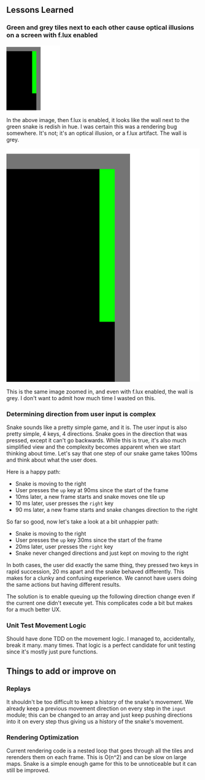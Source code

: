 ## Lessons Learned

### Green and grey tiles next to each other cause optical illusions on a screen with f.lux enabled

![green and grey optical illusion](docs/optical_illusion.png)

In the above image, then f.lux is enabled, it looks like the wall next to the green snake is redish in hue. I was certain this was a rendering bug somewhere. It's not; it's an optical illusion, or a f.lux artifact. The wall is grey.

![green and grey optical illusion](docs/optical_illusion_zoomed_in.png)

This is the same image zoomed in, and even with f.lux enabled, the wall is grey. I don't want to admit how much time I wasted on this.

### Determining direction from user input is complex

Snake sounds like a pretty simple game, and it is. The user input is also pretty simple, 4 keys, 4 directions. Snake goes in the direction that was pressed, except it can't go backwards.
While this is true, it's also much simplified view and the complexity becomes apparent when we start thinking about time.
Let's say that one step of our snake game takes 100ms and think about what the user does.

Here is a happy path:
- Snake is moving to the right
- User presses the `up` key at 90ms since the start of the frame
- 10ms later, a new frame starts and snake moves one tile up
- 10 ms later, user presses the `right` key
- 90 ms later, a new frame starts and snake changes direction to the right

So far so good, now let's take a look at a bit unhappier path:
- Snake is moving to the right
- User presses the `up` key 30ms since the start of the frame
- 20ms later, user presses the `right` key
- Snake never changed directions and just kept on moving to the right

In both cases, the user did exactly the same thing, they pressed two keys in rapid succession, 20 ms apart and the snake behaved differently. This makes for a clunky and confusing experience. We cannot have users doing the same actions but having different results.

The solution is to enable queuing up the following direction change even if the current one didn't execute yet. This complicates code a bit but makes for a much better UX.

### Unit Test Movement Logic

Should have done TDD on the movement logic. I managed to, accidentally, break it many. many times. That logic is a perfect candidate for unit testing since it's mostly just pure functions.

## Things to add or improve on

### Replays

It shouldn't be too difficult to keep a history of the snake's movement. We already keep a previous movement direction on every step in the `input` module; this can be changed to an array and just keep pushing directions into it on every step thus giving us a history of the snake's movement.

### Rendering Optimization

Current rendering code is a nested loop that goes through all the tiles and rerenders them on each frame. This is O(n^2) and can be slow on large maps. Snake is a simple enough game for this to be unnoticeable but it can still be improved.
